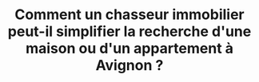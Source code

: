 ---
title: Comment un chasseur immobilier peut-il simplifier la recherche d'une maison ou d'un appartement à Avignon ?
position: 004
category: 
question: Comment un chasseur immobilier peut-il simplifier la recherche d'une maison ou d'un appartement à Avignon ?
answer: |-
    Le chasseur immobilier simplifie votre recherche en pré-sélectionnant des biens conformes à vos critères. Il planifie les visites, négocie les prix, réalise les vérifications nécessaires, et vous guide jusqu'à la conclusion de l'achat.
featured_image: 
---